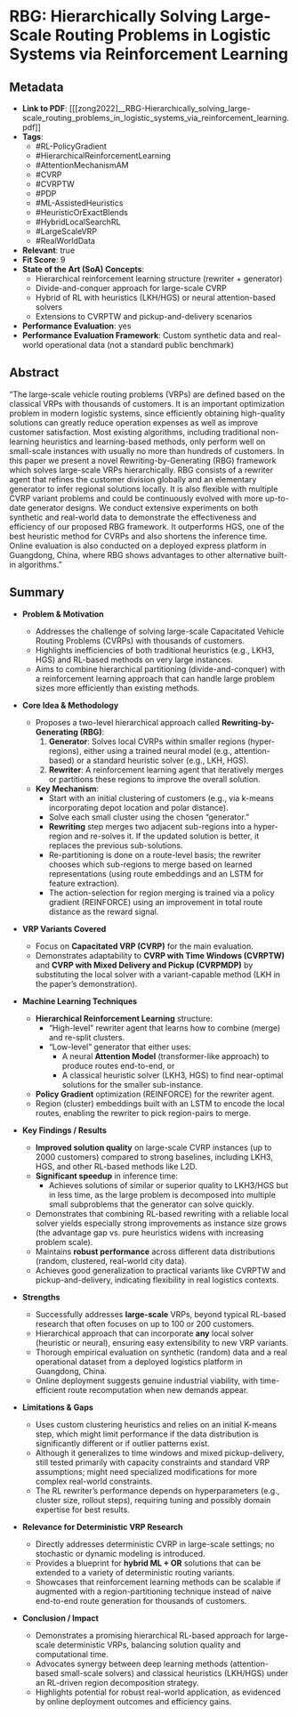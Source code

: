 # RBG: Hierarchically Solving Large-Scale Routing Problems in Logistic Systems via Reinforcement Learning

## Metadata
- **Link to PDF**: [[[zong2022]__RBG-Hierarchically_solving_large-scale_routing_problems_in_logistic_systems_via_reinforcement_learning.pdf]]
- **Tags**:
  - #RL-PolicyGradient
  - #HierarchicalReinforcementLearning
  - #AttentionMechanismAM
  - #CVRP
  - #CVRPTW
  - #PDP
  - #ML-AssistedHeuristics
  - #HeuristicOrExactBlends
  - #HybridLocalSearchRL
  - #LargeScaleVRP
  - #RealWorldData
- **Relevant**: true  
- **Fit Score**: 9  
- **State of the Art (SoA) Concepts**:
  - Hierarchical reinforcement learning structure (rewriter + generator)
  - Divide-and-conquer approach for large-scale CVRP
  - Hybrid of RL with heuristics (LKH/HGS) or neural attention-based solvers
  - Extensions to CVRPTW and pickup-and-delivery scenarios
- **Performance Evaluation**: yes
- **Performance Evaluation Framework**: Custom synthetic data and real-world operational data (not a standard public benchmark)

## Abstract
“The large-scale vehicle routing problems (VRPs) are defined based on the classical VRPs with thousands of customers. It is an important optimization problem in modern logistic systems, since efficiently obtaining high-quality solutions can greatly reduce operation expenses as well as improve customer satisfaction. Most existing algorithms, including traditional non-learning heuristics and learning-based methods, only perform well on small-scale instances with usually no more than hundreds of customers. In this paper we present a novel Rewriting-by-Generating (RBG) framework which solves large-scale VRPs hierarchically. RBG consists of a rewriter agent that refines the customer division globally and an elementary generator to infer regional solutions locally. It is also flexible with multiple CVRP variant problems and could be continuously evolved with more up-to-date generator designs. We conduct extensive experiments on both synthetic and real-world data to demonstrate the effectiveness and efficiency of our proposed RBG framework. It outperforms HGS, one of the best heuristic method for CVRPs and also shortens the inference time. Online evaluation is also conducted on a deployed express platform in Guangdong, China, where RBG shows advantages to other alternative built-in algorithms.”

## Summary
- **Problem & Motivation**
  - Addresses the challenge of solving large-scale Capacitated Vehicle Routing Problems (CVRPs) with thousands of customers.
  - Highlights inefficiencies of both traditional heuristics (e.g., LKH3, HGS) and RL-based methods on very large instances.
  - Aims to combine hierarchical partitioning (divide-and-conquer) with a reinforcement learning approach that can handle large problem sizes more efficiently than existing methods.

- **Core Idea & Methodology**
  - Proposes a two-level hierarchical approach called **Rewriting-by-Generating (RBG)**:
    1. **Generator**: Solves local CVRPs within smaller regions (hyper-regions), either using a trained neural model (e.g., attention-based) or a standard heuristic solver (e.g., LKH, HGS).
    2. **Rewriter**: A reinforcement learning agent that iteratively merges or partitions these regions to improve the overall solution.  
  - **Key Mechanism**:
    - Start with an initial clustering of customers (e.g., via k-means incorporating depot location and polar distance).
    - Solve each small cluster using the chosen “generator.”
    - **Rewriting** step merges two adjacent sub-regions into a hyper-region and re-solves it. If the updated solution is better, it replaces the previous sub-solutions.
    - Re-partitioning is done on a route-level basis; the rewriter chooses which sub-regions to merge based on learned representations (using route embeddings and an LSTM for feature extraction).
    - The action-selection for region merging is trained via a policy gradient (REINFORCE) using an improvement in total route distance as the reward signal.

- **VRP Variants Covered**
  - Focus on **Capacitated VRP (CVRP)** for the main evaluation.
  - Demonstrates adaptability to **CVRP with Time Windows (CVRPTW)** and **CVRP with Mixed Delivery and Pickup (CVRPMDP)** by substituting the local solver with a variant-capable method (LKH in the paper’s demonstration).

- **Machine Learning Techniques**
  - **Hierarchical Reinforcement Learning** structure:
    - “High-level” rewriter agent that learns how to combine (merge) and re-split clusters.
    - “Low-level” generator that either uses:
      - A neural **Attention Model** (transformer-like approach) to produce routes end-to-end, or
      - A classical heuristic solver (LKH3, HGS) to find near-optimal solutions for the smaller sub-instance.
  - **Policy Gradient** optimization (REINFORCE) for the rewriter agent.  
  - Region (cluster) embeddings built with an LSTM to encode the local routes, enabling the rewriter to pick region-pairs to merge.

- **Key Findings / Results**
  - **Improved solution quality** on large-scale CVRP instances (up to 2000 customers) compared to strong baselines, including LKH3, HGS, and other RL-based methods like L2D.
  - **Significant speedup** in inference time:
    - Achieves solutions of similar or superior quality to LKH3/HGS but in less time, as the large problem is decomposed into multiple small subproblems that the generator can solve quickly.
  - Demonstrates that combining RL-based rewriting with a reliable local solver yields especially strong improvements as instance size grows (the advantage gap vs. pure heuristics widens with increasing problem scale).
  - Maintains **robust performance** across different data distributions (random, clustered, real-world city data).
  - Achieves good generalization to practical variants like CVRPTW and pickup-and-delivery, indicating flexibility in real logistics contexts.

- **Strengths**
  - Successfully addresses **large-scale** VRPs, beyond typical RL-based research that often focuses on up to 100 or 200 customers.
  - Hierarchical approach that can incorporate **any** local solver (heuristic or neural), ensuring easy extensibility to new VRP variants.
  - Thorough empirical evaluation on synthetic (random) data and a real operational dataset from a deployed logistics platform in Guangdong, China.
  - Online deployment suggests genuine industrial viability, with time-efficient route recomputation when new demands appear.

- **Limitations & Gaps**
  - Uses custom clustering heuristics and relies on an initial K-means step, which might limit performance if the data distribution is significantly different or if outlier patterns exist.
  - Although it generalizes to time windows and mixed pickup-delivery, still tested primarily with capacity constraints and standard VRP assumptions; might need specialized modifications for more complex real-world constraints.
  - The RL rewriter’s performance depends on hyperparameters (e.g., cluster size, rollout steps), requiring tuning and possibly domain expertise for best results.

- **Relevance for Deterministic VRP Research**
  - Directly addresses deterministic CVRP in large-scale settings; no stochastic or dynamic modeling is introduced.
  - Provides a blueprint for **hybrid ML + OR** solutions that can be extended to a variety of deterministic routing variants.
  - Showcases that reinforcement learning methods can be scalable if augmented with a region-partitioning technique instead of naive end-to-end route generation for thousands of customers.

- **Conclusion / Impact**
  - Demonstrates a promising hierarchical RL-based approach for large-scale deterministic VRPs, balancing solution quality and computational time.
  - Advocates synergy between deep learning methods (attention-based small-scale solvers) and classical heuristics (LKH/HGS) under an RL-driven region decomposition strategy.
  - Highlights potential for robust real-world application, as evidenced by online deployment outcomes and efficiency gains.
